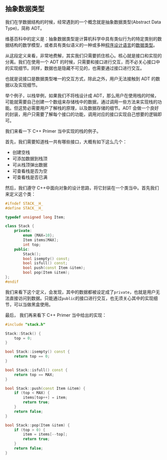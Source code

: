 ## 抽象数据类型

我们在学数据结构的时候，经常遇到的一个概念就是抽象数据类型(Abstract Data Type)，简称 ADT。

维基百科中的定义是：抽象数据类型是计算机科学中具有类似行为的特定类别的数据结构的数学模型，或者具有类似语义的一种或多种[程序设计语言](https://zh.wikipedia.org/wiki/程序设计语言)的[数据类型](https://zh.wikipedia.org/wiki/数据类型)。

从这段定义来看，非常地费解，其实我们只需要抓住核心。核心就是接口和实现的分离。我们在使用一个 ADT 的时候，只需要和接口进行交互，而不必关心接口中的实现细节。同样，数据也是隐藏不可见的，也需要通过接口进行交互。

也就是说接口是数据类型唯一的交互方式，除此之外，用户无法接触到 ADT 的数据以及实现细节。

举个例子，以栈举例，如果我们不将栈设计成 ADT，那么用户在使用栈的时候，可能就需要自己创建一个数组来存储栈中的数据，通过调用一些方法来实现栈的功能。但这势必需要用户了解栈的原理，以及数据存储的细节。ADT 会做一个良好的封装，用户只需要了解每个接口的功能，调用对应的接口实现自己想要的逻辑即可。

我们来看一下 C++ Primer 当中实现的栈的例子。

首先，我们需要知道栈一共有哪些接口，大概有如下这么几个：

- 创建空栈
- 可添加数据到栈顶
- 可从栈顶弹出数据
- 可查看栈是否为空
- 可查看栈是否已满

然后，我们遵守 C++中面向对象的设计思路，将它封装在一个类当中。首先我们来定义这个类：

```C++
#ifndef STACK__H_
#define STACK__H_

typedef unsigned long Item;

class Stack {
	private:
        enum {MAX=10};
        Item items[MAX];
        int top;
    public:
    	Stack();
    	bool isempty() const;
    	bool isfull() const;
    	bool push(const Item &item);
    	bool pop(Item &item);
};
#endif
```

我们来看下这个定义，会发现，其中的数据都被设定成了`private`，也就是用户无法直接访问到数据。只能通过`public`的接口进行交互，也无须关心其中的实现细节，可以当做黑盒使用。

最后， 我们再来看下 C++ Primer 当中给出的实现：

```C++
#include "stack.h"

Stack::Stack() {
    top = 0;
}

bool Stack::isempty() const {
    return top == 0;
}

bool Stack::isfull() const {
    return top == MAX;
}

bool Stack::push(const Item &item) {
    if (top < MAX) {
        items[top++] = item;
        return true;
    }
    return false;
}

bool Stack::pop(Item &item) {
    if (top > 0) {
        item = items[--top];
        return true;
    }
    return false;
}
```
